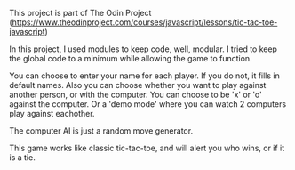 This project is part of The Odin Project (https://www.theodinproject.com/courses/javascript/lessons/tic-tac-toe-javascript)

In this project, I used modules to keep code, well, modular. I tried to keep the global code to a minimum while allowing the game to function.

You can choose to enter your name for each player. If you do not, it fills in default names. Also you can choose whether you want to play against another person, or with the computer. You can choose to be 'x' or 'o' against the computer. Or a 'demo mode' where you can watch 2 computers play against eachother.

The computer AI is just a random move generator. 

This game works like classic tic-tac-toe, and will alert you who wins, or if it is a tie.
